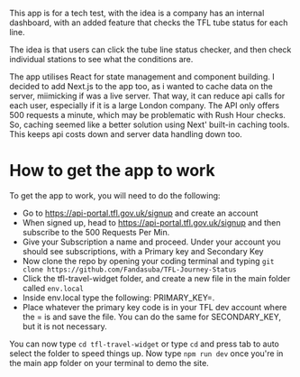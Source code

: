 This app is for a tech test, with the idea is a company has an internal dashboard, with an added feature that checks the TFL tube status for each line.

The idea is that users can click the tube line status checker, and then check individual stations to see what the conditions are.


The app utilises React for state management and component building. I decided to add Next.js to the app too, as i wanted to cache data on the server, miimicking if was a live server. That way, it can reduce api calls for each user, especially if it is a large London company. The API only offers 500 requests a minute, which may be problematic with Rush Hour checks. So, caching seemed like a better solution using Next' built-in caching tools. This keeps api costs down and server data handling down too.

# How to get the app to work
To get the app to work, you will need to do the following:
- Go to https://api-portal.tfl.gov.uk/signup and create an account
- When signed up, head to https://api-portal.tfl.gov.uk/signup and then subscribe to the 500 Requests Per Min.
- Give your Subscription a name and proceed. Under your account you should see subscriptions, with a Primary key and Secondary Key
- Now clone the repo by opening your coding terminal and typing `git clone https://github.com/Fandasuba/TFL-Journey-Status`
- Click the tfl-travel-widget folder, and create a new file in the main folder called `env.local`
- Inside env.local type the following: PRIMARY_KEY=.
- Place whatever the primary key code is in your TFL dev account where the = is and save the file. You can do the same for SECONDARY_KEY, but it is not necessary.

You can now type `cd tfl-travel-widget` or type `cd` and press tab to auto select the folder to speed things up. Now type `npm run dev` once you're in the main app folder on your terminal to demo the site.
